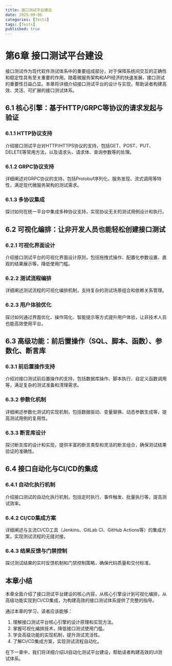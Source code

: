 ```yaml
---
title: 接口测试平台建设
date: 2025-09-06
categories: [Tests]
tags: [Tests]
published: true
---
```


# 第6章 接口测试平台建设

接口测试作为现代软件测试体系中的重要组成部分，对于保障系统间交互的正确性和稳定性具有至关重要的作用。随着微服务架构和API经济的快速发展，接口测试的重要性日益凸显。本章将详细介绍接口测试平台的设计与实现，帮助读者构建高效、灵活、可扩展的接口测试体系。

## 6.1 核心引擎：基于HTTP/GRPC等协议的请求发起与验证

### 6.1.1 HTTP协议支持

介绍接口测试平台对HTTP/HTTPS协议的支持，包括GET、POST、PUT、DELETE等常用方法，以及请求头、请求体、查询参数等的处理。

### 6.1.2 GRPC协议支持

详细阐述对GRPC协议的支持，包括Protobuf序列化、服务发现、流式调用等特性，满足现代微服务架构的测试需求。

### 6.1.3 多协议集成

探讨如何在统一平台中集成多种协议支持，实现协议无关的测试用例设计和执行。

## 6.2 可视化编排：让非开发人员也能轻松创建接口测试

### 6.2.1 可视化界面设计

介绍接口测试平台的可视化界面设计原则，包括拖拽式操作、配置化参数设置、直观的结果展示等，降低使用门槛。

### 6.2.2 测试流程编排

详细阐述测试流程的可视化编排机制，支持复杂的测试场景组合和依赖关系管理。

### 6.2.3 用户体验优化

探讨如何通过界面优化、操作简化、智能提示等方式提升用户体验，让非技术人员也能高效使用平台。

## 6.3 高级功能：前后置操作（SQL、脚本、函数）、参数化、断言库

### 6.3.1 前后置操作支持

介绍对接口测试前后置操作的支持，包括数据库操作、脚本执行、自定义函数调用等，满足复杂的测试准备和清理需求。

### 6.3.2 参数化机制

详细阐述参数化测试的实现机制，包括数据驱动、变量替换、动态参数生成等，提高测试用例的复用性。

### 6.3.3 断言库设计

探讨断言库的设计和实现，提供丰富的断言类型和灵活的断言组合，确保测试结果验证的准确性。

## 6.4 接口自动化与CI/CD的集成

### 6.4.1 自动化执行机制

介绍接口测试的自动化执行机制，包括定时执行、事件触发、批量执行等，提高测试效率。

### 6.4.2 CI/CD集成方案

详细阐述与主流CI/CD工具（Jenkins、GitLab CI、GitHub Actions等）的集成方案，实现测试流程的无缝对接。

### 6.4.3 结果反馈与门禁控制

探讨测试结果的实时反馈机制和门禁控制策略，确保代码质量和交付标准。

## 本章小结

本章全面介绍了接口测试平台建设的核心内容，从核心引擎设计到可视化编排，从高级功能实现到CI/CD集成，为构建高效的接口测试体系提供了完整的指导。

通过本章的学习，读者应该能够：

1. 理解接口测试平台核心引擎的设计原理和实现方法。
2. 掌握可视化编排技术，降低接口测试使用门槛。
3. 学会高级功能的实现机制，提升测试灵活性。
4. 了解CI/CD集成方案，实现测试流程自动化。

在下一章中，我们将详细介绍UI自动化测试平台建设，帮助读者构建高效的UI测试体系。